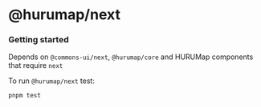# @hurumap/next

### Getting started

Depends on `@commons-ui/next`, `@hurumap/core` and HURUMap components that require `next`

To run `@hurumap/next` test:

```sh
pnpm test
```
